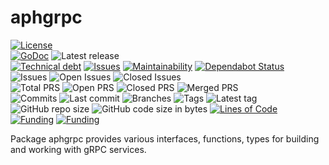 # aphgrpc

[![License](https://img.shields.io/badge/License-BSD%202--Clause-blue.svg)](LICENSE)  
[![GoDoc](https://godoc.org/github.com/dictyBase/aphgrpc?status.svg)](https://pkg.go.dev/github.com/dictyBase/aphgrpc?tab=doc)
![Latest release](https://badgen.net/github/release/dictyBase/aphgrpc/?scale=1.1)  
[![Technical debt](https://badgen.net/codeclimate/tech-debt/dictyBase/aphgrpc)](https://codeclimate.com/github/dictyBase/arangomanager/trends/technical_debt)
[![Issues](https://badgen.net/codeclimate/issues/dictyBase/aphgrpc)](https://codeclimate.com/github/dictyBase/arangomanager/issues)
[![Maintainability](https://api.codeclimate.com/v1/badges/3275586284171df61e56/maintainability)](https://codeclimate.com/github/dictyBase/aphgrpc/maintainability)
[![Dependabot Status](https://api.dependabot.com/badges/status?host=github&repo=dictyBase/aphgrpc)](https://dependabot.com)  
![Issues](https://badgen.net/github/issues/dictyBase/aphgrpc)
![Open Issues](https://badgen.net/github/open-issues/dictyBase/aphgrpc)
![Closed Issues](https://badgen.net/github/closed-issues/dictyBase/aphgrpc)  
![Total PRS](https://badgen.net/github/prs/dictyBase/aphgrpc)
![Open PRS](https://badgen.net/github/open-prs/dictyBase/aphgrpc)
![Closed PRS](https://badgen.net/github/closed-prs/dictyBase/aphgrpc)
![Merged PRS](https://badgen.net/github/merged-prs/dictyBase/aphgrpc)  
![Commits](https://badgen.net/github/commits/dictyBase/aphgrpc/develop)
![Last commit](https://badgen.net/github/last-commit/dictyBase/aphgrpc/develop)
![Branches](https://badgen.net/github/branches/dictyBase/aphgrpc)
![Tags](https://badgen.net/github/tags/dictyBase/aphgrpc/?color=cyan)
![Latest tag](https://badgen.net/github/tag/dictyBase/aphgrpc/?scale=1.1)  
![GitHub repo size](https://img.shields.io/github/repo-size/dictyBase/aphgrpc?style=plastic)
![GitHub code size in bytes](https://img.shields.io/github/languages/code-size/dictyBase/aphgrpc?style=plastic)
[![Lines of Code](https://badgen.net/codeclimate/loc/dictyBase/aphgrpc)](https://codeclimate.com/github/dictyBase/arangomanager/code)  
[![Funding](https://badgen.net/badge/NIGMS/Rex%20L%20Chisholm,dictyBase/yellow?list=|)](https://projectreporter.nih.gov/project_info_description.cfm?aid=9476993)
[![Funding](https://badgen.net/badge/NIGMS/Rex%20L%20Chisholm,DSC/yellow?list=|)](https://projectreporter.nih.gov/project_info_description.cfm?aid=9438930)

Package aphgrpc provides various interfaces, functions, types for building and
working with gRPC services.
